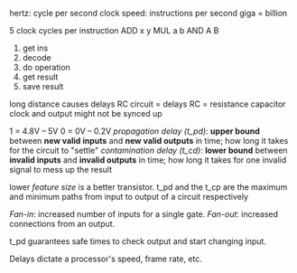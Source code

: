 hertz: cycle per second
clock speed: instructions per second
giga = billion

5 clock cycles per instruction
	ADD x y
	 MUL a b
	 AND A B

1. get ins
2. decode
3. do operation
4. get result
5. save result

long distance causes delays
RC circuit = delays
RC = resistance capacitor
clock and output might not be synced up

1 = 4.8V – 5V
0 = 0V – 0.2V
*propagation delay (t_pd)*: **upper bound** between **new valid inputs** and **new valid outputs** in time; how long it takes for the circuit to "settle"
*contamination delay (t_cd)*: **lower bound** between **invalid inputs**  and **invalid outputs** in time; how long it takes for one invalid signal to mess up the result

lower *feature size* is a better transistor.
t_pd and the t_cp are the maximum and minimum paths from input to output of a circuit respectively

*Fan-in*: increased number of inputs for a single gate.
*Fan-out*: increased connections from an output.

t_pd guarantees safe times to check output and start changing input.

Delays dictate a processor's speed, frame rate, etc.